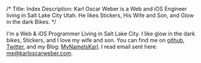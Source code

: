 /*
Title: Index
Description: Karl Oscar Weber is a Web and iOS Engineer living in Salt Lake City Utah. He likes Stickers, His Wife and Son, and Glow in the dark Bikes.
*/

I'm a Web &amp; iOS Programmer Living in Salt Lake City. I like glow in the dark bikes, Stickers, and I love my wife and son. You can find me on [github](https://github.com/karloscarweber), [Twitter](https://twitter.com/karloscarweber),  and my Blog: [MyNameIsKarl](http://mynameiskarl.com). I read email sent here: [me@karloscarweber.com](mailto:me@karloscarweber.com).

<!-- <div class="envelopeRow">
	<input name="email" placeholder="Email...">
	<textarea></textarea>
	<a href="" class="button">Send</a>
</div> -->